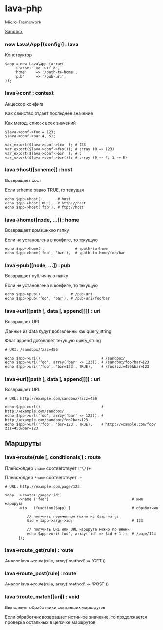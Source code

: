 lava-php
========

Micro-Framework

[Sandbox](http://lava.illogical.ru/)

### new Lava\App [(config)] : lava

Конструктор

```
$app = new Lava\App (array(
    'charset' => 'utf-8',
    'home'    => '/path-to-home',
    'pub'     => '/pub-uri',
));
```

### lava->conf : context

Акцессор конфига

Как свойство отдает последнее значение

Как метод, список всех значений

```
$lava->conf->foo = 123;
$lava->conf->bar(4, 5);

var_export($lava->conf->foo  ); # 123
var_export($lava->conf->foo()); # array (0 => 123)
var_export($lava->conf->bar  ); # 5
var_export($lava->conf->bar()); # array (0 => 4, 1 => 5)
```

### lava->host([scheme]) : host

Возвращает хост

Если scheme равно TRUE, то текущая

```
echo $app->host(),      # host
echo $app->host(TRUE),	# http://host
echo $app->host('ftp'), # ftp://host
```

### lava->home([node, ...]) : home

Возвращает домашнюю папку

Если не установлена в конфиге, то текущую

```
echo $app->home(),              # /path-to-home
echo $app->home('foo', 'bar'),	# /path-to-home/foo/bar
```

### lava->pub([node, ...]) : pub

Возвращает публичную папку

Если не установлена в конфиге, то текущую

```
echo $app->pub(),             # /pub-uri
echo $app->pub('foo', 'bar'), # /pub-uri/foo/bar
```

### lava->uri([path [, data [, append]]]) : uri

Возвращает URI

Данные из data будут добавленны как query_string

Флаг append добавляет текущую query_string

```
# URI: /sandbox/?zzz=456

echo $app->uri(),                           # /sandbox/
echo $app->uri('foo', array('bar' => 123)), # /sandbox/foo?bar=123
echo $app->uri('/foo', 'bar=123', TRUE),    # /foo?zzz=456&bar=123
```

### lava->url([path [, data [, append]]]) : url

Возвращает URL

```
# URL: http://example.com/sandbox/?zzz=456

echo $app->url(),                           # http://example.com/sandbox/
echo $app->url('foo', array('bar' => 123)), # http://example.com/sandbox/foo?bar=123
echo $app->url('/foo', 'bar=123', TRUE),    # http://example.com/foo?zzz=456&bar=123
```

## Маршруты

### lava->route(rule [, conditionals]) : route

Плейсхолдер `:name` соответствует `[^\/]+`

Плейсхолдер `*name` соответствует `.+`

```
# URL: http://example.com/page/123

$app  ->route('/page/:id')
      ->name ('foo')                                      # имя маршрута
      ->to   (function($app) {                            # обработчик

          // получить переменные можно из $app->args
          $id = $app->args->id;                           # 123

          // получить URI или URL маршрута можно по имени
          echo $app->uri('foo', array('id' => $id + 1));  # /page/124
      });
```

### lava->route_get(rule) : route

Аналог lava->route(rule, array('method' => 'GET'))

### lava->route_post(rule) : route

Аналог lava->route(rule, array('method' => 'POST'))

### lava->route_match([uri]) : void

Выполняет обработчики совпавших маршрутов

Если обработчик возвращает истинное значение, то продолжается проверка остальных в цепочке маршрутов
